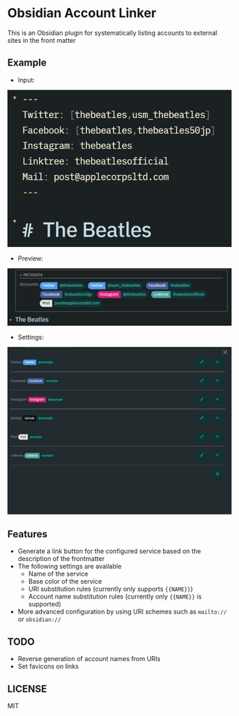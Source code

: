 # Obsidian Account Linker
This is an Obsidian plugin for systematically listing accounts to external sites in the front matter
## Example
- Input:

![](./media/image001.png)

- Preview:

![](./media/image002.png)

- Settings:

![](./media/image003.png)

## Features
- Generate a link button for the configured service based on the description of the frontmatter
- The following settings are available
  - Name of the service
  - Base color of the service
  - URI substitution rules (currently only supports `{{NAME}}`)
  - Account name substitution rules (currently only `{{NAME}}` is supported)
-  More advanced configuration by using URI schemes such as `mailto://` or `obsidian://`

## TODO
- Reverse generation of account names from URIs
- Set favicons on links
## LICENSE
MIT